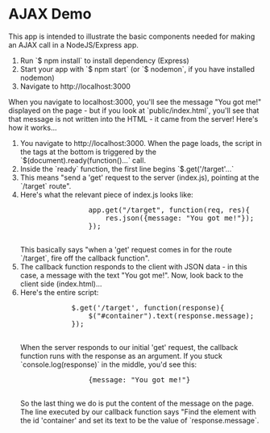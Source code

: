 <h1>AJAX Demo</h1>
<div>
	This app is intended to illustrate the basic components needed for making an AJAX call in a NodeJS/Express app.
</div>
<div>
	<ol>
		<li>Run `$ npm install` to install dependency (Express)</li>
		<li>Start your app with `$ npm start` (or `$ nodemon`, if you have installed nodemon)</li>
		<li>Navigate to http://localhost:3000</li>
	</ol>
</div>
<div>
	When you navigate to localhost:3000, you'll see the message "You got me!" displayed on the page - but if you look at `public/index.html`, you'll see that that message is not written into the HTML - it came from the server!  Here's how it works...</br>
	<ol>
		<li>
			You navigate to http://localhost:3000. When the page loads, the script in the tags at the bottom is triggered by the `$(document).ready(function()...` call.
		</li>
		<li>
			Inside the `ready` function, the first line begins `$.get('/target'...`
		</li>
		<li>
			This means "send a 'get' request to the server (index.js), pointing at the `/target` route".
		</li>
		<li>Here's what the relevant piece of index.js looks like:
			<pre>
				app.get("/target", function(req, res){
					res.json({message: "You got me!"});
				});
			</pre>
			This basically says "when a 'get' request comes in for the route `/target`, fire off the callback function".
		</li>
		<li>
			The callback function responds to the client with JSON data - in this case, a message with the text "You got me!". Now, look back to the client side (index.html)...
		</li>
		<li>
			Here's the entire script:
			<pre>
			$.get('/target', function(response){
				$("#container").text(response.message);
			});
			</pre>
			When the server responds to our initial 'get' request, the callback function runs with the response as an argument. If you stuck `console.log(response)` in the middle, you'd see this:
			<pre>
				{message: "You got me!"}
			</pre>
			So the last thing we do is put the content of the message on the page. The line executed by our callback function says "Find the element with the id 'container' and set its text to be the value of `response.message`.
		</li>
	</ol>
</div>